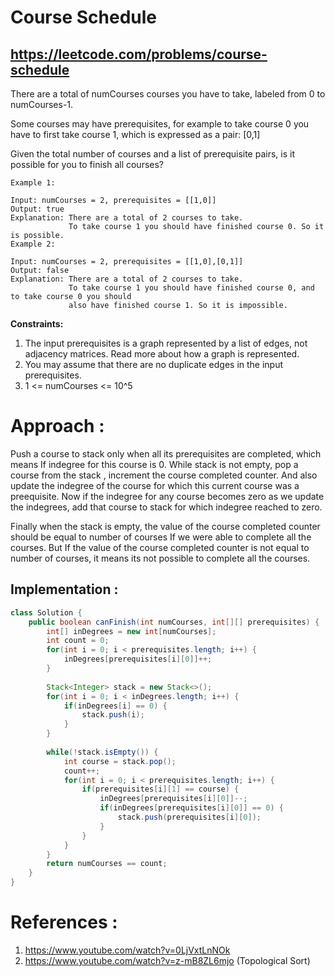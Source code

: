 # Course Schedule
## https://leetcode.com/problems/course-schedule

There are a total of numCourses courses you have to take, labeled from 0 to numCourses-1.

Some courses may have prerequisites, for example to take course 0 you have to first take course 1, which is expressed as a pair: [0,1]

Given the total number of courses and a list of prerequisite pairs, is it possible for you to finish all courses?

```
Example 1:

Input: numCourses = 2, prerequisites = [[1,0]]
Output: true
Explanation: There are a total of 2 courses to take. 
             To take course 1 you should have finished course 0. So it is possible.
Example 2:

Input: numCourses = 2, prerequisites = [[1,0],[0,1]]
Output: false
Explanation: There are a total of 2 courses to take. 
             To take course 1 you should have finished course 0, and to take course 0 you should
             also have finished course 1. So it is impossible.
``` 

**Constraints:**

1. The input prerequisites is a graph represented by a list of edges, not adjacency matrices. Read more about how a graph is represented.
2. You may assume that there are no duplicate edges in the input prerequisites.
3. 1 <= numCourses <= 10^5

# Approach :
Push a course to stack only when all its prerequisites are completed, which means If indegree for this course is 0.
While stack is not empty, pop a course from the stack , increment the course completed counter. And also update the indegree of the course for which this current course was a preequisite. Now if the indegree for any course becomes zero as we update the indegrees, add that course to stack for which indegree reached to zero.

Finally when the stack is empty, the value of the course completed counter should be equal to number of courses If we were able to complete all the courses. But If the value of the course completed counter is not equal to number of courses, it means its not possible to complete all the courses. 

## Implementation :

```java
class Solution {
    public boolean canFinish(int numCourses, int[][] prerequisites) {
        int[] inDegrees = new int[numCourses];
        int count = 0;
        for(int i = 0; i < prerequisites.length; i++) {
            inDegrees[prerequisites[i][0]]++;
        }
        
        Stack<Integer> stack = new Stack<>();
        for(int i = 0; i < inDegrees.length; i++) {
            if(inDegrees[i] == 0) {
                stack.push(i);
            }
        }
        
        while(!stack.isEmpty()) {
            int course = stack.pop();
            count++;
            for(int i = 0; i < prerequisites.length; i++) {
                if(prerequisites[i][1] == course) {
                    inDegrees[prerequisites[i][0]]--;
                    if(inDegrees[prerequisites[i][0]] == 0) {
                        stack.push(prerequisites[i][0]);
                    }
                }
            }
        }
        return numCourses == count;
    }
}
```

# References :
1. https://www.youtube.com/watch?v=0LjVxtLnNOk
2. https://www.youtube.com/watch?v=z-mB8ZL6mjo (Topological Sort)
